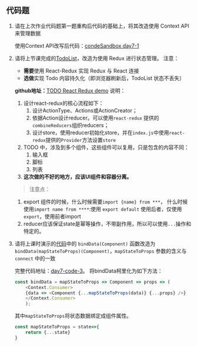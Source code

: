 ## 代码题

1. 请在上次作业代码题第一题重构后代码的基础上，将其改造使用 Context API 来管理数据

	使用Context API改写后代码：[condeSandbox day7-1](https://codesandbox.io/s/x9w1llznp4 "使用context api改写")

2. 请将上节课完成的[TodoList](https://fiddle.jshell.net/yyx990803/4dr2fLb7/show/light/)，改造为使用 Redux 进行状态管理。 注意：

    * **需要**使用 React-Redux 实现 Redux 与 React 连接
    * **选做**实现 Todo 内容持久化（即浏览器刷新后，TodoList 状态不丢失）
	
	**github地址：**[TODO React Redux demo](./day7-code-2 "todo react redux demo")
	说明：
	1. 设计react-redux的核心流程如下：
	   1. 设计ActionType、Actions或ActionCreator；
	   2. 依据Action设计reducer。可以使用`react-redux` 提供的`combineReducers`组织reducers；
	   3. 设计store，使用reducer初始化store，并在`index.js`中使用`react-redux`提供的`Provider`方法设置`store`
	2. TODO 中，涉及到多个组件，这些组件可以复用，只是包含的内容不同：
	   1. 输入框
	   2. 脚标
	   3. 列表
	3. **这次做的不好的地方，应该UI组件和容器分离。**
	
	> 注意点：
	1. export 组件的时候，什么时候需要`import {name} from ***`， 什么时候使用`import name from ****`:使用 `export default` 使用后者，仅使用 `export`，使用前者import
	2. reducer应该保证state是幂等操作，不带副作用，所以可以使用`...`操作和特定的。
	
3. 请将上课时演示的[代码](https://codesandbox.io/s/81rrpq9vn8)中的 `bindData(Component)` 函数改造为 `bindData(mapStateToProps)(Component)`，`mapStateToProps` 参数的含义与 `connect` 中的一致
   
   完整代码地址：[day7-code-3](https://codesandbox.io/s/pk0momw627 "day7-code-3")。
   将bindData柯里化为如下方法：
   
   ```javascript
   const bindData = mapStateToProps => Component => props => (
	   <Context.Consumer>
	   {data => <Component {...mapStateToProps(data)} {...props} />}
	   </Context.Consumer>
	   ); 
   ```
   
   其中`mapStateToProps`将状态数据绑定成组件属性。
   
   ```javascript
   const mapStateToProps = state=>{
	   return {...state}
   }
   ```
   
